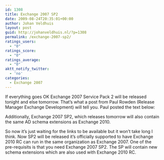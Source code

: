 ```yaml
---
id: 1308
title: Exchange 2007 SP2
date: 2009-08-24T20:35:01+00:00
author: Johan Veldhuis
layout: post
guid: http://johanveldhuis.nl/?p=1308
permalink: /exchange-2007-sp2/
ratings_users:
  - "0"
ratings_score:
  - "0"
ratings_average:
  - "0"
aktt_notify_twitter:
  - 'no'
categories:
  - Exchange 2007
---
```

If everything goes OK Exchange 2007 Service Pack 2 will be released tonight and else tomorrow. That&#8217;s what a post from Paul Rowden (Release Manager Exchange Development) will tell you. Paul posted the text below:

Additionally, Exchange 2007 SP2, which releases tomorrow will also contain the same AD schema extensions as Exchange 2010.

So now it&#8217;s just waiting for the links to be available but it won&#8217;t take long I think. Now SP2 will be released it&#8217;s officially supported to have Exchange 2010 RC can run in the same organization as Exchange 2007. One of the pre-requisits is that you need Exchange 2007 SP2. The SP will contain new schema extensions which are also used with Exchange 2010 RC.